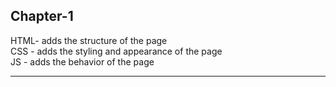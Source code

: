 ## Chapter-1
HTML- adds the structure of the page<br>
CSS - adds the styling and appearance of the page<br>
JS - adds the behavior of the page <br>
<hr>


